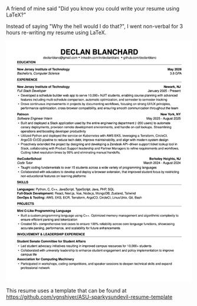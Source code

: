 A friend of mine said "Did you know you could write your resume using LaTeX?"

Instead of saying "Why the hell would I do that?", I went non-verbal for 3 hours re-writing my resume using LaTeX.

![Image of resume](image.png)

This resume uses a template that can be found at https://github.com/vgnshiyer/ASU-sparkysundevil-resume-template